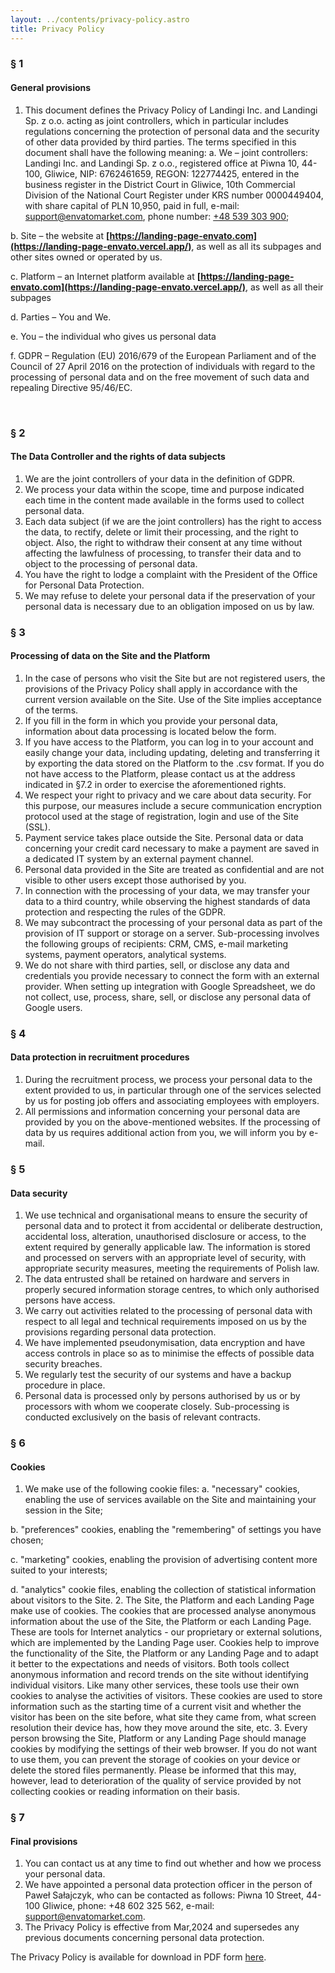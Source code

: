 ```yaml
---
layout: ../contents/privacy-policy.astro
title: Privacy Policy
---
```


### **§ 1** 

#### **General provisions**

1. This document defines the Privacy Policy of Landingi Inc. and Landingi Sp. z o.o. acting as joint controllers, which in particular includes regulations concerning the protection of personal data and the security of other data provided by third parties. The terms specified in this document shall have the following meaning:
  a. We – joint controllers: Landingi Inc. and Landingi Sp. z o.o., registered office at Piwna 10, 44-100, Gliwice, NIP: 6762461659, REGON: 122774425, entered in the business register in the District Court in Gliwice, 10th Commercial Division of the National Court Register under KRS number 0000449404, with share capital of PLN 10,950, paid in full, e-mail: support@envatomarket.com, phone number: [+48 539 303 900](tel:+48539303900);

  b. Site – the website at **[https://landing-page-envato.com](https://landing-page-envato.vercel.app/)**, as well as all its subpages and other sites owned or operated by us.

  c. Platform – an Internet platform available at **[https://landing-page-envato.com](https://landing-page-envato.vercel.app/)**, as well as all their subpages

  d. Parties – You and We.

  e. You – the individual who gives us personal data

  f. GDPR – Regulation (EU) 2016/679 of the European Parliament and of the Council of 27 April 2016 on the protection of individuals with regard to the processing of personal data and on the free movement of such data and repealing Directive 95/46/EC.

</br>

### **§ 2** 

#### **The Data Controller and the rights of data subjects**

1. We are the joint controllers of your data in the definition of GDPR.
2. We process your data within the scope, time and purpose indicated each time in the content made available in the forms used to collect personal data.
3. Each data subject (if we are the joint controllers) has the right to access the data, to rectify, delete or limit their processing, and the right to object. Also, the right to withdraw their consent at any time without affecting the lawfulness of processing, to transfer their data and to object to the processing of personal data.
4. You have the right to lodge a complaint with the President of the Office for Personal Data Protection.
5. We may refuse to delete your personal data if the preservation of your personal data is necessary due to an obligation imposed on us by law.

### **§ 3** 

#### **Processing of data on the Site and the Platform**

1. In the case of persons who visit the Site but are not registered users, the provisions of the Privacy Policy shall apply in accordance with the current version available on the Site. Use of the Site implies acceptance of the terms.
2. If you fill in the form in which you provide your personal data, information about data processing is located below the form.
3. If you have access to the Platform, you can log in to your account and easily change your data, including updating, deleting and transferring it by exporting the data stored on the Platform to the .csv format. If you do not have access to the Platform, please contact us at the address indicated in §7.2 in order to exercise the aforementioned rights.
4. We respect your right to privacy and we care about data security. For this purpose, our measures include a secure communication encryption protocol used at the stage of registration, login and use of the Site (SSL).
5. Payment service takes place outside the Site. Personal data or data concerning your credit card necessary to make a payment are saved in a dedicated IT system by an external payment channel.
6. Personal data provided in the Site are treated as confidential and are not visible to other users except those authorised by you.
7. In connection with the processing of your data, we may transfer your data to a third country, while observing the highest standards of data protection and respecting the rules of the GDPR.
8. We may subcontract the processing of your personal data as part of the provision of IT support or storage on a server. Sub-processing involves the following groups of recipients: CRM, CMS, e-mail marketing systems, payment operators, analytical systems.
9. We do not share with third parties, sell, or disclose any data and credentials you provide necessary to connect the form with an external provider. When setting up integration with Google Spreadsheet, we do not collect, use, process, share, sell, or disclose any personal data of Google users.

### **§ 4** 

#### **Data protection in recruitment procedures**

1. During the recruitment process, we process your personal data to the extent provided to us, in particular through one of the services selected by us for posting job offers and associating employees with employers.
2. All permissions and information concerning your personal data are provided by you on the above-mentioned websites. If the processing of data by us requires additional action from you, we will inform you by e-mail.

### **§ 5** 

#### **Data security**
1. We use technical and organisational means to ensure the security of personal data and to protect it from accidental or deliberate destruction, accidental loss, alteration, unauthorised disclosure or access, to the extent required by generally applicable law. The information is stored and processed on servers with an appropriate level of security, with appropriate security measures, meeting the requirements of Polish law.
2. The data entrusted shall be retained on hardware and servers in properly secured information storage centres, to which only authorised persons have access.
3. We carry out activities related to the processing of personal data with respect to all legal and technical requirements imposed on us by the provisions regarding personal data protection.
4. We have implemented pseudonymisation, data encryption and have access controls in place so as to minimise the effects of possible data security breaches.
5. We regularly test the security of our systems and have a backup procedure in place.
6. Personal data is processed only by persons authorised by us or by processors with whom we cooperate closely. Sub-processing is conducted exclusively on the basis of relevant contracts.

### **§ 6** 

#### **Cookies**
1. We make use of the following cookie files:
  a. "necessary" cookies, enabling the use of services available on the Site and maintaining your session in the Site;

  b. "preferences" cookies, enabling the "remembering" of settings you have chosen;

  c. "marketing" cookies, enabling the provision of advertising content more suited to your interests;

  d. "analytics" cookie files, enabling the collection of statistical information about visitors to the Site.
2. The Site, the Platform and each Landing Page make use of cookies. The cookies that are processed analyse anonymous information about the use of the Site, the Platform or each Landing Page. These are tools for Internet analytics - our proprietary or external solutions, which are implemented by the Landing Page user. Cookies help to improve the functionality of the Site, the Platform or any Landing Page and to adapt it better to the expectations and needs of visitors. Both tools collect anonymous information and record trends on the site without identifying individual visitors. Like many other services, these tools use their own cookies to analyse the activities of visitors. These cookies are used to store information such as the starting time of a current visit and whether the visitor has been on the site before, what site they came from, what screen resolution their device has, how they move around the site, etc.
3. Every person browsing the Site, Platform or any Landing Page should manage cookies by modifying the settings of their web browser. If you do not want to use them, you can prevent the storage of cookies on your device or delete the stored files permanently. Please be informed that this may, however, lead to deterioration of the quality of service provided by not collecting cookies or reading information on their basis.

### **§ 7** 

#### **Final provisions**

1. You can contact us at any time to find out whether and how we process your personal data.
2. We have appointed a personal data protection officer in the person of Paweł Sałajczyk, who can be contacted as follows: Piwna 10 Street, 44-100 Gliwice, phone: +48 602 325 562, e-mail: support@envatomarket.com.
3. The Privacy Policy is effective from Mar,2024 and supersedes any previous documents concerning personal data protection.


The Privacy Policy is available for download in PDF form [here](https://landingi.com/wp-content/uploads/2023/06/Privacy-Policy-1.pdf).